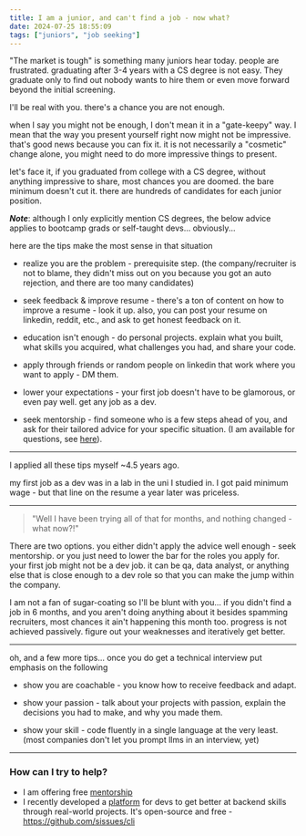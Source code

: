 ```yaml
---
title: I am a junior, and can't find a job - now what?
date: 2024-07-25 18:55:09
tags: ["juniors", "job seeking"]
---
```


"The market is tough" is something many juniors hear today. people are frustrated. graduating after 3-4 years with a CS degree is not easy.  They graduate only to find out nobody wants to hire them or even move forward beyond the initial screening.

I'll be real with you. there's a chance you are not enough.

when I say you might not be enough, I don't mean it in a "gate-keepy" way. I mean that the way you present yourself right now might not be impressive. that's good news because you can fix it. it is not necessarily a "cosmetic" change alone, you might need to do more impressive things to present.

let's face it, if you graduated from college with a CS degree, without anything impressive to share, most chances you are doomed. the bare minimum doesn't cut it. there are hundreds of candidates for each junior position.

**_Note_**: although I only explicitly mention CS degrees, the below advice applies to bootcamp grads or self-taught devs... obviously...

here are the tips make the most sense in that situation

* realize you are the problem - prerequisite step. (the company/recruiter is not to blame, they didn't miss out on you because you got an auto rejection, and there are too many candidates)

* seek feedback & improve resume - there's a ton of content on how to improve a resume - look it up. also, you can post your resume on linkedin, reddit, etc., and ask to get honest feedback on it.

* education isn't enough - do personal projects. explain what you built, what skills you acquired, what challenges you had, and share your code.

* apply through friends or random people on linkedin that work where you want to apply - DM them.

* lower your expectations - your first job doesn't have to be glamorous, or even pay well. get any job as a dev.

* seek mentorship - find someone who is a few steps ahead of you, and ask for their tailored advice for your specific situation. (I am available for questions, see [here](https://www.16elt.com/mentorship/)). 

---

I applied all these tips myself ~4.5 years ago.

my first job as a dev was in a lab in the uni I studied in. I got paid minimum wage - but that line on the resume a year later was priceless.

---

> "Well I have been trying all of that for months, and nothing changed - what now?!"

There are two options. you either didn't apply the advice well enough - seek mentorship.
or you just need to lower the bar for the roles you apply for. your first job might not be a dev job. it can be qa, data analyst, or anything else that is close enough to a dev role so that you can make the jump within the company.

I am not a fan of sugar-coating so I'll be blunt with you... if you didn't find a job in 6 months, and you aren't doing anything about it besides spamming recruiters, most chances it ain't happening this month too. progress is not achieved passively. figure out your weaknesses and iteratively get better.

---

oh, and a few more tips... once you do get a technical interview put emphasis on the following

* show you are coachable - you know how to receive feedback and adapt.

* show your passion - talk about your projects with passion, explain the decisions you had to make, and why you made them.

* show your skill - code fluently in a single language at the very least. (most companies don't let you prompt llms in an interview, yet)

---

### How can I try to help?

* I am offering free [mentorship](https://www.16elt.com/mentorship/)
* I recently developed a [platform](https://github.com/sissues/cli) for devs to get better at backend skills through real-world projects. It's open-source and free - https://github.com/sissues/cli